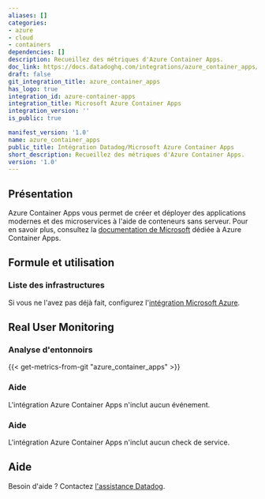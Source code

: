 ```yaml
---
aliases: []
categories:
- azure
- cloud
- containers
dependencies: []
description: Recueillez des métriques d'Azure Container Apps.
doc_link: https://docs.datadoghq.com/integrations/azure_container_apps/
draft: false
git_integration_title: azure_container_apps
has_logo: true
integration_id: azure-container-apps
integration_title: Microsoft Azure Container Apps
integration_version: ''
is_public: true

manifest_version: '1.0'
name: azure_container_apps
public_title: Intégration Datadog/Microsoft Azure Container Apps
short_description: Recueillez des métriques d'Azure Container Apps.
version: '1.0'
---
```


<!--  SOURCED FROM https://github.com/DataDog/dogweb -->
## Présentation

Azure Container Apps vous permet de créer et déployer des applications modernes et des microservices à l'aide de conteneurs sans serveur. Pour en savoir plus, consultez la [documentation de Microsoft][1] dédiée à Azure Container Apps.

## Formule et utilisation

### Liste des infrastructures

Si vous ne l'avez pas déjà fait, configurez l'[intégration Microsoft Azure][2].

## Real User Monitoring

### Analyse d'entonnoirs
{{< get-metrics-from-git "azure_container_apps" >}}


### Aide

L'intégration Azure Container Apps n'inclut aucun événement.

### Aide

L'intégration Azure Container Apps n'inclut aucun check de service.

## Aide

Besoin d'aide ? Contactez [l'assistance Datadog][4].

[1]: https://docs.microsoft.com/en-us/azure/container-apps/overview
[2]: https://docs.datadoghq.com/fr/integrations/azure/
[3]: https://github.com/DataDog/dogweb/blob/prod/integration/azure_container_apps/azure_container_apps_metadata.csv
[4]: https://docs.datadoghq.com/fr/help/
